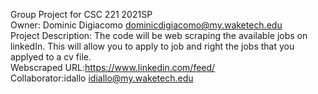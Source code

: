 Group Project for CSC 221 2021SP<br/>
Owner: Dominic Digiacomo dominicdigiacomo@my.waketech.edu<br/>
Project Description: The code will be web scraping the available jobs on linkedIn. This will allow you to apply to job and right the jobs that you applyed to a cv file.<br/>
Webscraped URL:https://www.linkedin.com/feed/<br/>
Collaborator:idallo idiallo@my.waketech.edu<br/>
